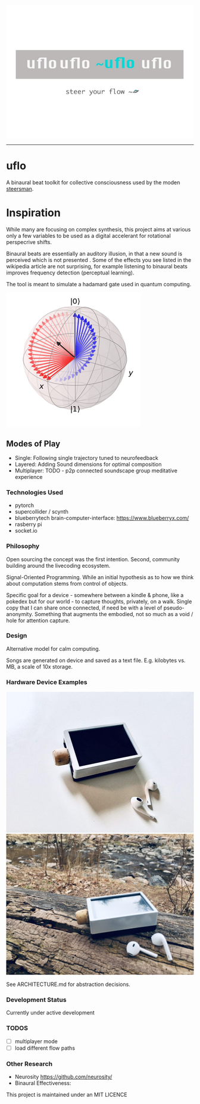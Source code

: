 
![](imgs/gallery.jpg)

---

# uflo
A binaural beat toolkit for collective consciousness used by the moden [steersman](https://en.wikipedia.org/wiki/Guild_Navigator).

# Inspiration
While many are focusing on complex synthesis, this project aims at various only a few variables to be used as a digital accelerant for rotational perspecrive shifts. 

Binaural beats are essentially an auditory illusion, in that a new sound is perceived which is not presented . Some of the effects you see listed in the wikipedia article are not surprising, for example listening to binaural beats improves frequency detection (perceptual learning).

The tool is meant to simulate a hadamard gate used in quantum computing.

![](imgs/hadamard.png)

## Modes of Play
* Single: Following single trajectory tuned to neurofeedback
* Layered: Adding Sound dimensions for optimal composition
* Multiplayer: TODO - p2p connected soundscape group meditative experience 

### Technologies Used
* pytorch
* supercollider / scynth
* blueberrytech brain-computer-interface: https://www.blueberryx.com/
* rasberry pi
* socket.io

### Philosophy
Open sourcing the concept was the first intention. Second, community building around the livecoding ecosystem.

Signal-Oriented Programming. While an initial hypothesis as to how we think about computation stems from control of objects. 

Specific goal for a device - somewhere between a kindle & phone, like a pokedex but for our world - to capture thoughts, privately, on a walk. Single copy that I can share once connected, if need be with a level of pseudo-anonymity. Something that augments the embodied, not so much as a void / hole for attention capture.

### Design
Alternative model for calm computing.

Songs are generated on device and saved as a text file. E.g. kilobytes vs. MB, a scale of 10x storage.

### Hardware Device Examples
![](imgs/photo_1.jpg)
![](imgs/photo_2.jpg)

See ARCHITECTURE.md for abstraction decisions.

### Development Status
Currently under active development

### TODOS
- [ ] multiplayer mode
- [ ] load different flow paths

### Other Research
- Neurosity https://github.com/neurosity/
- Binaural Effectiveness: 

This project is maintained under an MIT LICENCE